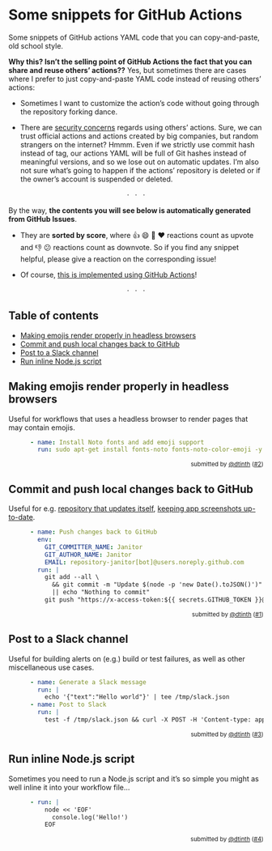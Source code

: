 # Some snippets for GitHub Actions
Some snippets of GitHub actions YAML code that you can copy-and-paste, old school style.

**Why this? Isn’t the selling point of GitHub Actions the fact that you can share and reuse others’ actions??**
Yes, but sometimes there are cases where I prefer to just copy-and-paste YAML code instead of reusing others’ actions:

- Sometimes I want to customize the action’s code without going through the repository forking dance.

- There are [security concerns](https://dev.to/mheap/improve-your-github-actions-security-1im7) regards using others’ actions. Sure, we can trust official actions and actions created by big companies, but random strangers on the internet? Hmmm. Even if we strictly use commit hash instead of tag, our actions YAML will be full of Git hashes instead of meaningful versions, and so we lose out on automatic updates. I’m also not sure what’s going to happen if the actions’ repository is deleted or if the owner’s account is suspended or deleted.

<p align="center"> · &nbsp; · &nbsp; · </p>

By the way, **the contents you will see below is automatically generated from GitHub Issues**.

- They are **sorted by score**, where 👍 😄 🎉 ❤️ reactions count as upvote and 👎 😕 reactions count as downvote.
  So if you find any snippet helpful, please give a reaction on the corresponding issue!

- Of course, [this is implemented using GitHub Actions](https://github.com/dtinth/github-actions-snippets/blob/master/.github/workflows/update.yml)!

<p align="center"> · &nbsp; · &nbsp; · </p>

<!-- begin autogen 4827e711b01fdfe93cd2364a60788f01a3049c8f72896d1840bfe22b7d3802d0 -->

## Table of contents
- [Making emojis render properly in headless browsers](#I2)
- [Commit and push local changes back to GitHub](#I1)
- [Post to a Slack channel](#I3)
- [Run inline Node.js script](#I4)

## <a name="I2"></a>Making emojis render properly in headless browsers
Useful for workflows that uses a headless browser to render pages that may contain emojis.

```yaml
      - name: Install Noto fonts and add emoji support
        run: sudo apt-get install fonts-noto fonts-noto-color-emoji -y
```

<p align="right">
  <sup>submitted by <a href="https://github.com/dtinth">@dtinth</a> (<a href="https://github.com/dtinth/github-actions-snippets/issues/2">#2</a>)</sup>
</p>

## <a name="I1"></a>Commit and push local changes back to GitHub
Useful for e.g. [repository that updates itself](https://github.com/dtinth/fresh-react-app), [keeping app screenshots up-to-date](https://github.com/dtinth/timelapse).

```yaml
      - name: Push changes back to GitHub
        env:
          GIT_COMMITTER_NAME: Janitor
          GIT_AUTHOR_NAME: Janitor
          EMAIL: repository-janitor[bot]@users.noreply.github.com
        run: |
          git add --all \
            && git commit -m "Update $(node -p 'new Date().toJSON()')" \
            || echo "Nothing to commit"
          git push "https://x-access-token:${{ secrets.GITHUB_TOKEN }}@github.com/$GITHUB_REPOSITORY.git" "$GITHUB_REF"
```

<p align="right">
  <sup>submitted by <a href="https://github.com/dtinth">@dtinth</a> (<a href="https://github.com/dtinth/github-actions-snippets/issues/1">#1</a>)</sup>
</p>

## <a name="I3"></a>Post to a Slack channel
Useful for building alerts on (e.g.) build or test failures, as well as other miscellaneous use cases.

```yaml
      - name: Generate a Slack message
        run: |
          echo '{"text":"Hello world"}' | tee /tmp/slack.json
      - name: Post to Slack
        run: |
          test -f /tmp/slack.json && curl -X POST -H 'Content-type: application/json' -d @/tmp/slack.json "${{ secrets.SLACK_WEBHOOK_URL }}"
```

<p align="right">
  <sup>submitted by <a href="https://github.com/dtinth">@dtinth</a> (<a href="https://github.com/dtinth/github-actions-snippets/issues/3">#3</a>)</sup>
</p>

## <a name="I4"></a>Run inline Node.js script
Sometimes you need to run a Node.js script and it’s so simple you might as well inline it into your workflow file…

```yaml
      - run: |
          node << 'EOF'
            console.log('Hello!')
          EOF
```

<p align="right">
  <sup>submitted by <a href="https://github.com/dtinth">@dtinth</a> (<a href="https://github.com/dtinth/github-actions-snippets/issues/4">#4</a>)</sup>
</p>

<!-- end autogen 4827e711b01fdfe93cd2364a60788f01a3049c8f72896d1840bfe22b7d3802d0 -->
